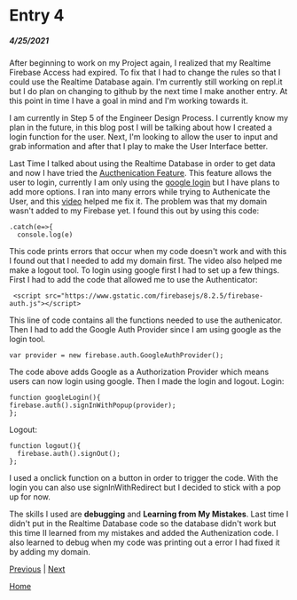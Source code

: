 # Entry 4
##### 4/25/2021

After beginning to work on my Project again, I realized that my Realtime Firebase Access had expired. To fix that I had to change the rules so that I could use the 
Realtime Database again. I'm currently still working on repl.it but I do plan on changing to github by the next time I make another entry. At this point in time
I have a goal in mind and I'm working towards it.

I am currently in Step 5 of the Engineer Design Process. I currently know my plan in the future, in this blog post I will be talking about how I created a login function for
the user. Next, I'm looking to allow the user to input and grab information and after that I play to make the User Interface better.

Last Time I talked about using the Realtime Database in order to get data and now I have tried the [Aucthenication Feature](https://firebase.google.com/docs/auth). 
This feature allows the user to login, currently I am only using the [google login](https://firebase.google.com/docs/auth/web/google-signin) but I have plans to add more options.
I ran into many errors while trying to Authenicate the User, and this [video](https://www.youtube.com/watch?v=Dbq6yr9XKX8)
helped me fix it. The problem was that my domain wasn't added to my Firebase yet. I found this out by using this code:
```catch Errors
.catch(e=>{
  console.log(e)
```
This code prints errors that occur when my code doesn't work and with this I found out that I needed to add my domain first. The video also helped me make a logout tool. 
To login using google first I had to set up a few things. First I had to add the code that allowed me to use the Authenticator:
```
 <script src="https://www.gstatic.com/firebasejs/8.2.5/firebase-auth.js"></script>
```
This line of code contains all the functions needed to use the authenicator. Then I had to add the Google Auth Provider since I am using google as the login tool.
```
var provider = new firebase.auth.GoogleAuthProvider();
```
The code above adds Google as a Authorization Provider which means users can now login using google. Then I made the login and logout.
Login:
```
function googleLogin(){
firebase.auth().signInWithPopup(provider);
};
```
Logout:
```
function logout(){
  firebase.auth().signOut();
};
```
I used a onclick function on a button in order to trigger the code. With the login you can also use signInWithRedirect but I decided to stick with a pop up for now.

The skills I used are **debugging** and **Learning from My Mistakes**. Last time I didn't put in the Realtime Database code so the database didn't work but this time
II learned from my mistakes and added the Authenization code. I also learned to debug when my code was printing out a error I had fixed it by adding my domain.

[Previous](entry03.md) | [Next](entry05.md)

[Home](../README.md)